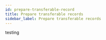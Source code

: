```yaml
---
id: prepare-transferable-record
title: Prepare transferable records
sidebar_label: Prepare transferable records
---
```


testing